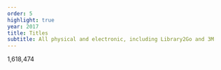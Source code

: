 ```yaml
---
order: 5
highlight: true
year: 2017
title: Titles
subtitle: All physical and electronic, including Library2Go and 3M
---
```


1,618,474
